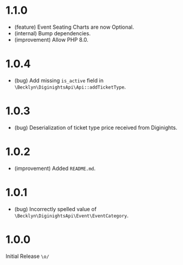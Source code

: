 1.1.0
=====

*   (feature) Event Seating Charts are now Optional.
*   (internal) Bump dependencies.
*   (improvement) Allow PHP 8.0.


1.0.4
=====

*   (bug) Add missing `is_active` field in `\Becklyn\DiginightsApi\Api::addTicketType`.


1.0.3
=====

*   (bug) Deserialization of ticket type price received from Diginights.


1.0.2
=====

*   (improvement) Added `README.md`.


1.0.1
=====

*   (bug) Incorrectly spelled value of `\Becklyn\DiginightsApi\Event\EventCategory`.


1.0.0
=====

Initial Release `\o/`
